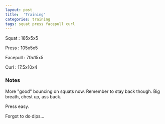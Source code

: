 ```yaml
---
layout: post
title:  'Training'
categories: training
tags: squat press facepull curl
---
```


Squat       :   185x5x5

Press       :   105x5x5

Facepull    :   70x15x5

Curl        :   17.5x10x4

### Notes

More "good" bouncing on squats now. Remember to stay back though. Big breath, chest up,
ass back.

Press easy.

Forgot to do dips...
